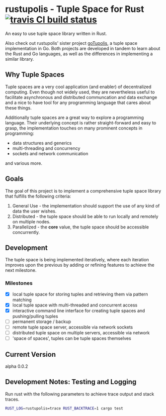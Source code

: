 # rustupolis - Tuple Space for Rust [![travis CI build status](https://travis-ci.org/Micutio/rustupolis.svg?branch=master)](https://travis-ci.org/Micutio/rustupolis)

An easy to use tuple space library written in Rust.

Also check out rustupolis' sister project [goTupolis](https://github.com/Micutio/goTupolis), a tuple space implementation in Go. Both projects are developed in tandem to learn about the Rust and Go languages, as well as the differences in implementing a similar library.

## Why Tuple Spaces

Tuple spaces are a very cool application (and enabler) of decentralized computing. Even though not widely used, they are nevertheless useful to facilitate asynchronous and distributed communcation and data exchange and a nice to have tool for any programming language that cares about these things.

Additionally tuple spaces are a great way to explore a programming language. Their underlying concept is rather straight-forward and easy to grasp, the implementation touches on many prominent concepts in programming:

- data structures and generics
- multi-threading and concurrency
- sockets and network communication

and various more.

## Goals

The goal of this project is to implement a comprehensive tuple space library that fulfills the following criteria:

1. General Use - the implementation should support the use of any kind of data the user wishes.
2. Distributed - the tuple space should be able to run locally and remotely on multiple nodes.
3. Parallelized - the **core** value, the tuple space should be accessible concurrently.

## Development

The tuple space is being implemented iteratively, where each iteration improves upon the previous by adding or refining features to achieve the next milestone.

### Milestones

- [x] local tuple space for storing tuples and retrieving them via pattern matching
- [x] local tuple space with multi-threaded and concurrent access
- [x] interactive command line interface for creating tuple spaces and pushing/pulling tuples
- [ ] permanent storage / backup
- [ ] remote tuple space server, accessible via network sockets
- [ ] distributed tuple space on multiple servers, accessible via network
- [ ] 'space of spaces', tuples can be tuple spaces themselves

## Current Version

alpha 0.0.2

## Development Notes: Testing and Logging

Run rust with the following parameters to achieve trace output and stack traces.

```bash
RUST_LOG=rustupolis=trace RUST_BACKTRACE=1 cargo test
```
